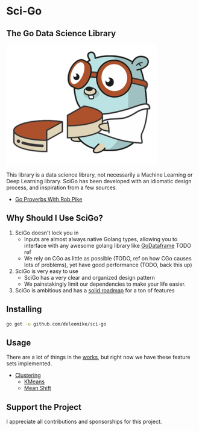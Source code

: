 # Sci-Go

## The Go Data Science Library

<img src="./resources/Gopher.png" width=400px>

This library is a data science library, not necessarily a Machine Learning or Deep Learning library. SciGo has been developed with an idiomatic design process, and inspiration from a few sources.

<!-- TODO, maybe also make this a CMD line tool
TODO: also make a pipeline tool like sklearn
 -->

* [Go Proverbs With Rob Pike](https://www.youtube.com/watch?v=PAAkCSZUG1c)

## Why Should I Use SciGo?

1. SciGo doesn't lock you in
   * Inputs are almost always native Golang types, allowing you to interface with any awesome golang library like [GoDataframe](REFERENCE) TODO ref
   * We rely on CGo as little as possible (TODO, ref on how CGo causes lots of problems), yet have good performance (TODO, back this up)
2. SciGo is very easy to use
   * SciGo has a very clear and organized design pattern
   * We painstakingly limit our dependencies to make your life easier.
3. SciGo is ambitious and has a [solid roadmap](https://github.com/deleomike/sci-go/issues/1) for a ton of features

## Installing

```bash
go get -u github.com/deleomike/sci-go
```

## Usage

There are a lot of things in the [works](https://github.com/deleomike/sci-go/issues/1), but right now we have these feature sets implemented.

* [Clustering](./cluster/README.md)
    * [KMeans](./cluster/README.md#kmeans)
    * [Mean Shift](./cluster/README.md#mean-shift)

## Support the Project

I appreciate all contributions and sponsorships for this project.
